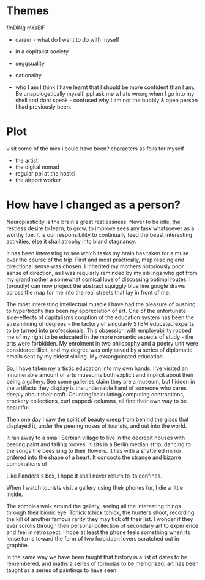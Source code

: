 # Themes

fInDiNg mYsElF

- career - what do I want to do with myself
- in a capitalist society
- seggsuality
- nationality

- who I am
  I think I have learnt that I should be more confident than I am. Be unapologetically myself.
  ppl ask me whats wrong when I go into my shell and dont speak - confused why I am not the bubbly & open person I had previously been.

# Plot

visit some of the mes i could have been?
characters as foils for myself

- the artist
- the digital nomad
- regular ppl at the hostel
- the airport worker

# How have I changed as a person?

Neuroplasticity is the brain's great restlessness.
Never to be idle, the restless desire to learn, to grow, to improve sees any task whatsoever as a worthy foe.
It is our responsibility to continually feed the beast interesting activities, else it shall atrophy into bland stagnancy.

It has been interesting to see which tasks my brain has taken for a muse over the course of the trip.
First and most practically, map reading and directional sense was chosen. I inherited my mothers notoriously poor sense of direction, as I was regularly reminded by my siblings who got from my grandmother a somewhat comical love of discussing optimal routes.
I (proudly) can now project the abstract squiggly blue line google draws across the map for me into the real streets that lay in front of me.

The most interesting intellectual muscle I have had the pleasure of pushing to hypertrophy has been my appreciation of art.
One of the unfortunate side-effects of capitalisms cooption of the education system has been the streamlining of degrees - the factory of singularly STEM educated experts to be turned into professionals.
This obsession with employability robbed me of my right to be educated in the more romantic aspects of study - the arts were forbidden.
My enrolment in two philosophy and a poetry unit were considered illicit, and my degree was only saved by a series of diplomatic emails sent by my eldest sibling.
My exsanguinated education.

So, I have taken my artistic education into my own hands.
I've visited an innumerable amount of arts museums both explicit and implicit about their being a gallery.
See some galleries claim they are a museum, but hidden in the artifacts they display is the undeniable hand of someone who cares deeply about their craft.
Counting/calculating/computing contraptions, crockery collections, curl capped/ columns, all find their own way to be beautiful.

Then one day I saw the spirit of beauty creep from behind the glass that displayed it, under the peering noses of tourists, and out into the world.

It ran away to a small Serbian village to live in the decrepit houses with peeling paint and falling rooves.
It sits in a Berlin median strip, dancing to the songs the bees sing to their flowers.
It lies with a shattered mirror ordered into the shape of a heart.
It concocts the strange and bizarre combinations of

Like Pandora's box, I hope it shall never return to its confines.

When I watch tourists visit a gallery using their phones for, I die a little inside.

The zombies walk around the gallery, seeing all the interesting things through their bionic eye. Tchick tchick tchick, the hunters shoot, recording the kill of another famous rarity they may tick off their list.
I wonder if they ever scrolls through their personal collection of secondary art to experience and feel in retrospect.
I hope at least the phone feels something when its lense turns toward the form of two forbidden lovers scratched out in graphite.

In the same way we have been taught that history is a list of dates to be remembered, and maths a series of formulas to be memorised, art has been taught as a series of paintings to have seen.

